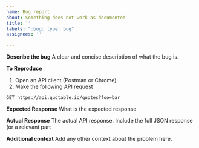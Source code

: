 ```yaml
---
name: Bug report
about: Something does not work as documented
title: ''
labels: ":bug: type: bug"
assignees: ''

---
```


**Describe the bug**
A clear and concise description of what the bug is.

**To Reproduce**
1. Open an API client (Postman or Chrome)
2. Make the following API request

```HTTP
GET https://api.quotable.io/quotes?foo=bar
```

**Expected Response**
What is the expected response

**Actual Response**
The actual API response.  Include the full JSON response (or a relevant part

**Additional context**
Add any other context about the problem here.
